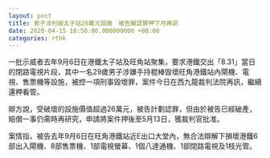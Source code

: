 ```yaml
---
layout: post
title: 男子涉刑毀太子站26萬元設施　被告擬認罪押下月再訊
date: 2020-04-15 16:50:00.000000000 +08:00
categories: rthk
---
```


一批示威者去年9月6日在港鐵太子站及旺角站聚集，要求港鐵交出「8.31」當日的閉路電視片段，其中一名29歲男子涉嫌手持棍棒毁壞旺角港鐵站內閘機、電視、售票機等設施，被控一項刑事毀壞罪，案件今日在西九龍裁判法院再訊，繼續還柙看管。

辯方說，受破壞的設施價值超過26萬元，被告計劃認罪，但由於被告已經破產，賠償一事仍需時再研究，申請將案件押後至5月13日，獲裁判官批准。

案情指，被告去年9月6日在旺角港鐵站近E出口大堂內，無合法辯解下損壞港鐵6部出入閘機、8部售票機、1部電視螢幕、1個八達通機、1部閉路電視及1枝光管。
